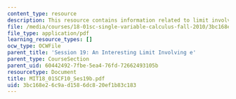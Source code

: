 ```yaml
---
content_type: resource
description: This resource contains information related to limit involving e.
file: /media/courses/18-01sc-single-variable-calculus-fall-2010/3bc168e26c9ad1586dc820ef1b83c183_MIT18_01SCF10_Ses19b.pdf
file_type: application/pdf
learning_resource_types: []
ocw_type: OCWFile
parent_title: 'Session 19: An Interesting Limit Involving e'
parent_type: CourseSection
parent_uid: 60442492-7fbe-5ea4-76fd-72662493105b
resourcetype: Document
title: MIT18_01SCF10_Ses19b.pdf
uid: 3bc168e2-6c9a-d158-6dc8-20ef1b83c183
---
```

